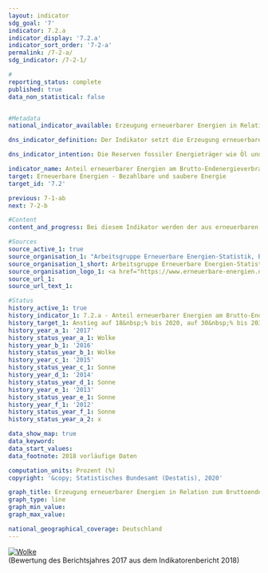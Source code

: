```yaml
---                   
layout: indicator                   
sdg_goal: '7'                   
indicator: 7.2.a                   
indicator_display: '7.2.a'                   
indicator_sort_order: '7-2-a'                   
permalink: /7-2-a/                   
sdg_indicator: /7-2-1/                   

#                   
reporting_status: complete                   
published: true                   
data_non_statistical: false                   


#Metadata                   
national_indicator_available: Erzeugung erneuerbarer Energien in Relation zum Bruttoendenergieverbrauch                   

dns_indicator_definition: Der Indikator setzt die Erzeugung erneuerbarer Energien in Relation zum Brutto-Endenergieverbrauch. Der Brutto-Endenergieverbrauch umfasst den Energieverbrauch beim Letztverbraucher und die Übertragungsverluste sowie den Eigenverbrauch der Energiegewinnungsbereiche.<sub> Text aus dem Indikatorenbericht 2018</sub>                   

dns_indicator_intention: Die Reserven fossiler Energieträger wie Öl und Gas sind begrenzt, gleichzeitig ist ihre Nutzung mit der Emission von Treibhausgasen verbunden. Ein Umstieg auf erneuerbare Energien, die sich als natürliche Energiequellen ständig regenerieren, verringert die energetisch bedingten Emissionenund damit das Ausmaß des Klimawandels. Zusätzlich werden die Abhängigkeit von Energieimporten und der Ressourcenverbrauch gemindert sowie technische Innovationen gefördert. Ziel der Bundesregierung ist es daher, den Anteil der erneuerbaren Energien am Brutto-Endenergieverbrauch bis zum Jahr 2020 auf 18&nbsp;%, bis 2030 auf 30&nbsp;% und bis 2050 auf 60&nbsp;% zu erhöhen.<sub> Text aus dem Indikatorenbericht 2018</sub>                   

indicator_name: Anteil erneuerbarer Energien am Brutto-Endenergieverbrauch                   
target: Erneuerbare Energien - Bezahlbare und saubere Energie                   
target_id: '7.2'                   

previous: 7-1-ab                   
next: 7-2-b                   

#Content                    
content_and_progress: Bei diesem Indikator werden der aus erneuerbaren Energiequellen erzeugte Strom (u. a. Wasserkraft, Windkraft auf Land und auf See, Solarenergie und Geothermie, Biomasse oder biogene Abfälle) und regenerative Brenn- und Kraftstoffe zu allen in Deutschland verbrauchten Energieträgern in Beziehung gesetzt. Dazu zählen neben den erneuerbaren Energien auch importierter Strom und fossile Energieträger wie Braun- und Steinkohle, Öl und Gas. Charakteristisch für den Indikator ist zudem, dass neben Übertragungsverlusten und Eigenverbräuchen der Energiewirtschaft der Endenergieverbrauch in allen Anwendungsbereichen berücksichtigt wird. Dazu gehört die Verwendung in Form von mechanischer Energie, als elektrischer Strom, Wärme oder auch Kraftstoff im Verkehr. <br><br>Der Indikator wird von der Arbeitsgruppe Erneuerbare Energien-Statistik (AGEE-Stat) berechnet. Im Unterschied zur Berichterstattung nach der Erneuerbare-Energien-Richtlinie (Richtlinie 2009/28/EG) der Europäischen Union, die aufgrund des jährlich unterschiedlichen Dargebots bei Wasser- und Windkraft einen Durchschnittswert über mehrere Jahre vorsieht, werden für diesen Bericht die tatsächlich erzeugten Strommengen (Wind- und Wasserkraft) berücksichtigt (Energiekonzept der Bundesregierung). <br><br>Bei der Berechnungsmethodik des Indikators ist zu beachten, dass im Endenergieverbrauch erneuerbarer Energiequellen Im- und Exporte von Strom nicht vollumfänglich berücksichtigt sind, wohingegen diese beim Brutto-Endenergieverbrauch mit eingerechnet werden. Insofern kann der Indikator den Anteil der erneuerbaren Energien am Brutto-Endenergieverbrauch je nach Außenhandelssaldo über- oder unterschätzen. Bei einem positiven Netto-Exportsaldo von Strom – wie es seit 2001 der Fall ist – läge demnach der tatsächliche Anteil an erneuerbaren Energien niedriger, als durch den Indikator dargestellt wird. <br><br>Im Zeitraum 1990 bis 2017 stieg der Anteil der erneuerbaren Energien am Brutto-Endenergieverbrauch von 2,0 auf 15,6&nbsp;%. Bei einer durchschnittlichen Weiterentwicklung wie in den vergangenen Jahren würde das Ziel für 2020 nicht erreicht. Der Einsatz erneuerbarer Energien variiert je nach Bereich stark. Entsprechend der Struktur des gesamten inländischen Aufkommens erneuerbarer Energien entfielen im Jahr 2017 auf die Stromerzeugung 51,6&nbsp;%, auf die Wärmeerzeugung 40,2&nbsp;% und auf die biogenen Kraftstoffe 8,2&nbsp;%. Dabei spielten Biomasse mit 54,5&nbsp;% und Windkraft mit 25,2&nbsp;% Anteil an allen erneuerbaren Quellen die größte Rolle als eingesetzte Energieträger. <br><br>Der Indikator weist Querbezüge zu den Indikatoren 3.2.a „Emissionen von Luftschadstoffen“, 7.2.b „Anteil des Stroms aus erneuerbaren Energiequellen am Bruttostromverbrauch“ und 13.1.a „Treibhausgasemissionen“ auf.<sub> Text aus dem Indikatorenbericht 2018</sub>                   

#Sources
source_active_1: true                           
source_organisation_1: "Arbeitsgruppe Erneuerbare Energien-Statistik, Bundesministerium für Wirtschaft und Energie (BMWI); Datenstand: August 2019"                           
source_organisation_1_short: Arbeitsgruppe Erneuerbare Energien-Statistik, Bundesministerium für Wirtschaft und Energie (BMWI)                           
source_organisation_logo_1: <a href="https://www.erneuerbare-energien.de/EE/Navigation/DE/Service/Erneuerbare_Energien_in_Zahlen/Arbeitsgruppe/arbeitsgruppe_ee.html"><img src="https://g205sdgs.github.io/sdg-indicators/public/logos/ageestat.png" alt="Logo Arbeitsgruppe Erneuerbare Energien-Statistik, Bundesministerium für Wirtschaft und Energie (BMWI)" title="Klicken Sie hier um zu der Homepage der Organisation zu gelangen" /></a>                           
source_url_1:                            
source_url_text_1:                            

#Status                   
history_active_1: true                   
history_indicator_1: 7.2.a - Anteil erneuerbarer Energien am Brutto-Endenergieverbrauch                   
history_target_1: Anstieg auf 18&nbsp;% bis 2020, auf 30&nbsp;% bis 2030 und auf 60&nbsp;% bis 2050
history_year_a_1: '2017'                           
history_status_year_a_1: Wolke
history_year_b_1: '2016'                           
history_status_year_b_1: Wolke
history_year_c_1: '2015'                           
history_status_year_c_1: Sonne
history_year_d_1: '2014'                           
history_status_year_d_1: Sonne
history_year_e_1: '2013'                           
history_status_year_e_1: Sonne
history_year_f_1: '2012'                           
history_status_year_f_1: Sonne
history_status_year_a_2: x

data_show_map: true                   
data_keyword:                    
data_start_values:                    
data_footnote: 2018 vorläufige Daten                   

computation_units: Prozent (%)                   
copyright: '&copy; Statistisches Bundesamt (Destatis), 2020'                   

graph_title: Erzeugung erneuerbarer Energien in Relation zum Bruttoendenergieverbrauch                   
graph_type: line                   
graph_min_value:                    
graph_max_value:                    

national_geographical_coverage: Deutschland                   
---
```

<div>                           
  <div class="my-header">                           
    <a href="https://sustainabledevelopment-deutschland.github.io/status/"><img src="https://g205sdgs.github.io/sdg-indicators/public/Wettersymbole/Wolke.png" title="Der Indikator entwickelt sich zwar in die gewünschte Richtung auf das Ziel zu, bei Fortsetzung der Entwicklung würde das Ziel im Zieljahr aber um mehr als 20&nbsp;% verfehlt" alt="Wolke" />                           
    </a>                           
  </div>
  <div class="my-header-note">
    <span>(Bewertung des Berichtsjahres 2017 aus dem Indikatorenbericht 2018)</span>
  </div>                           
</div>